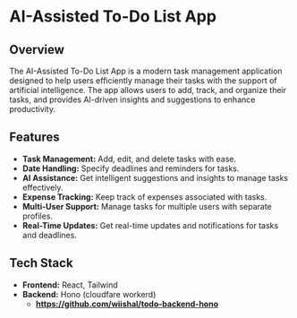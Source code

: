 # AI-Assisted To-Do List App

## Overview

The AI-Assisted To-Do List App is a modern task management application designed to help users efficiently manage their tasks with the support of artificial intelligence. The app allows users to add, track, and organize their tasks, and provides AI-driven insights and suggestions to enhance productivity.

## Features

- **Task Management:** Add, edit, and delete tasks with ease.
- **Date Handling:** Specify deadlines and reminders for tasks.
- **AI Assistance:** Get intelligent suggestions and insights to manage tasks effectively.
- **Expense Tracking:** Keep track of expenses associated with tasks.
- **Multi-User Support:** Manage tasks for multiple users with separate profiles.
- **Real-Time Updates:** Get real-time updates and notifications for tasks and deadlines.

## Tech Stack
- **Frontend:** React, Tailwind
- **Backend:** Hono (cloudfare workerd)
  - **https://github.com/wiishal/todo-backend-hono**